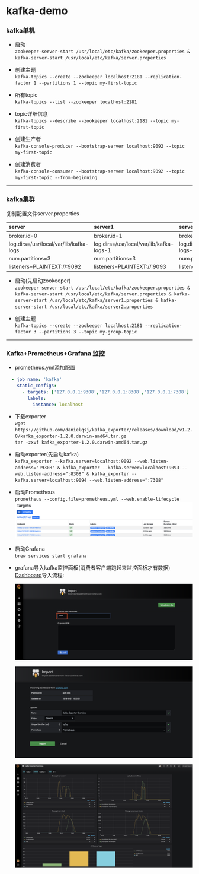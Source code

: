 # kafka-demo

### kafka单机

* 启动  
`zookeeper-server-start /usr/local/etc/kafka/zookeeper.properties & kafka-server-start /usr/local/etc/kafka/server.properties`

* 创建主题  
`kafka-topics --create --zookeeper localhost:2181 --replication-factor 1 --partitions 1 --topic my-first-topic`

* 所有topic  
`kafka-topics --list --zookeeper localhost:2181`

* topic详细信息  
`kafka-topics --describe --zookeeper localhost:2181 --topic my-first-topic`

* 创建生产者  
`kafka-console-producer --bootstrap-server localhost:9092 --topic my-first-topic`

* 创建消费者  
`kafka-console-consumer --bootstrap-server localhost:9092 --topic my-first-topic --from-beginning`

----

### kafka集群
复制配置文件server.properties  

|server|server1|server2|
|:----|:----|:----|
|broker.id=0|broker.id=1|broker.id=2|
|log.dirs=/usr/local/var/lib/kafka-logs|log.dirs=/usr/local/var/lib/kafka-logs-1|log.dirs=/usr/local/var/lib/kafka-logs-2|
|num.partitions=3|num.partitions=3|num.partitions=3|
|listeners=PLAINTEXT://:9092|listeners=PLAINTEXT://:9093|listeners=PLAINTEXT://:9094|

* 启动(先启动zookeeper)  
`zookeeper-server-start /usr/local/etc/kafka/zookeeper.properties & kafka-server-start /usr/local/etc/kafka/server.properties & kafka-server-start /usr/local/etc/kafka/server1.properties & kafka-server-start /usr/local/etc/kafka/server2.properties`

* 创建主题  
`kafka-topics --create --zookeeper localhost:2181 --replication-factor 3 --partitions 3 --topic my-group-topic`

----

### Kafka+Prometheus+Grafana 监控
- prometheus.yml添加配置
````yml
  - job_name: 'kafka'
    static_configs:
      - targets: ['127.0.0.1:9308','127.0.0.1:8308','127.0.0.1:7308']
        labels:
          instance: localhost
```` 
- 下载exporter  
`wget https://github.com/danielqsj/kafka_exporter/releases/download/v1.2.0/kafka_exporter-1.2.0.darwin-amd64.tar.gz`   
`tar -zxvf kafka_exporter-1.2.0.darwin-amd64.tar.gz`  

- 启动exporter(先启动kafka)  
`kafka_exporter --kafka.server=localhost:9092 --web.listen-address=":9308" & kafka_exporter --kafka.server=localhost:9093 --web.listen-address=":8308" & kafka_exporter --kafka.server=localhost:9094 --web.listen-address=":7308"`  

- 启动Prometheus  
`prometheus --config.file=prometheus.yml --web.enable-lifecycle`
    ![prometheus](./doc/pic/prometheus.png)  

- 启动Grafana  
`brew services start grafana`

- grafana导入kafka监控面板(消费者客户端跑起来监控面板才有数据)  
    [Dashboard](https://grafana.com/grafana/dashboards/7589/revisions)导入流程:

    ![导入Dashboard](./doc/pic/import1.png)   

    ![导入Dashboard](./doc/pic/import2.png) 
    
    ![导入Dashboard](./doc/pic/dashboard.png)  
    


